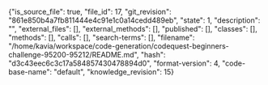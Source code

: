 {"is_source_file": true, "file_id": 17, "git_revision": "861e850b4a7fb811444e4c91e1c0a14cedd489eb", "state": 1, "description": "", "external_files": [], "external_methods": [], "published": [], "classes": [], "methods": [], "calls": [], "search-terms": [], "filename": "/home/kavia/workspace/code-generation/codequest-beginners-challenge-95200-95212/README.md", "hash": "d3c43eec6c3c17a584857430478894d0", "format-version": 4, "code-base-name": "default", "knowledge_revision": 15}
